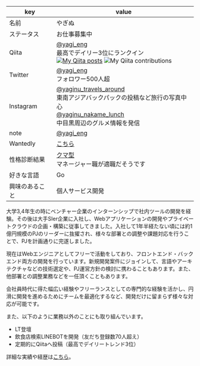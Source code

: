 |  key  |  value  |
| ---- | ---- |
|  名前  |  やぎぬ  |
|  ステータス  |  お仕事募集中  |
|  Qiita  |  [@yagi_eng](https://qiita.com/yagi_eng)<br>最高でデイリー3位にランクイン<br>[![My Qiita posts](https://qiita-badge.apiapi.app/s/yagi_eng/posts.svg)](http://qiita.com/yagi_eng) ![My Qiita contributions](https://qiita-badge.apiapi.app/s/yagi_eng/contributions.svg)  |
|  Twitter  |  [@yagi_eng](https://twitter.com/yagi_eng) <br>フォロワー500人超  |
|  Instagram  |  [@yaginu_travels_around](https://www.instagram.com/yaginu_travels_around/) <br>東南アジアバックパックの投稿など旅行の写真中心 <br>[@yaginu_nakame_lunch](https://www.instagram.com/yaginu_nakame_lunch/) <br>中目黒周辺のグルメ情報を発信  |
|  note  |  [@yagi_eng](https://note.com/yagi_eng) |
|  Wantedly  |  [こちら](https://www.wantedly.com/users/135658076)  |
|  性格診断結果  |  [クマ型](https://16test.uranaino.net/udata/cINlVQHf3OkU6jlTtw7j ) <br>マネージャー職が適職だそうです  |
|  好きな言語  |  Go  |
|  興味のあること  |  個人サービス開発  |

大学3,4年生の時にベンチャー企業のインターンシップで社内ツールの開発を経験。その後は大手SIer企業に入社し、Webアプリケーションの開発やプライベートクラウドの企画・構築に従事してきました。入社して1年半経たない頃には約1億円規模のPJのリーダーに抜擢され、様々な部署との調整や課題対応を行うことで、PJを計画通りに完遂しました。

現在はWebエンジニアとしてフリーで活動をしており、フロントエンド・バックエンド両方の開発を行っています。新規開発案件にジョインして、言語やアーキテクチャなどの技術選定や、PJ運営方針の検討に携わることもあります。また、他部署との調整業務などを一任頂くこともあります。

会社員時代に得た幅広い経験やフリーランスとしての専門的な経験を活かし、円滑に開発を進めるためにチームを最適化するなど、開発だけに留まらず様々な対応が可能です。

また、以下のように業務以外のことにも取り組んでいます。

- LT登壇
- 飲食店検索LINEBOTを開発（友だち登録数70人超え）
- 定期的にQiitaへ投稿（最高でデイリートレンド3位）

詳細な実績や経歴は[こちら](https://github.com/yagi-eng/yagi-eng/blob/master/detail/README.md)。
